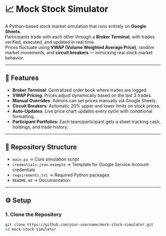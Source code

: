 # 📈 Mock Stock Simulator

A Python-based stock market simulation that runs entirely on **Google Sheets**.  
Participants trade with each other through a **Broker Terminal**, with trades verified, executed, and updated in real time.  
Prices fluctuate using **VWAP (Volume Weighted Average Price)**, random market movements, and **circuit breakers** — mimicking real stock market behavior.

---

## 🚀 Features
- **Broker Terminal**: Centralized order book where trades are logged.
- **VWAP Pricing**: Prices adjust dynamically based on the last 3 trades.
- **Manual Overrides**: Admins can set prices manually via Google Sheets.
- **Circuit Breakers**: Automatic 20% upper and lower limits on stock prices.
- **Auto-Updates**: Live price chart updates every cycle with conditional formatting.
- **Participant Portfolios**: Each team/participant gets a sheet tracking cash, holdings, and trade history.

---

## 📂 Repository Structure
- `main.py` → Core simulation script  
- `credentials.json.example` → Template for Google Service Account credentials  
- `requirements.txt` → Required Python packages  
- `README.md` → Documentation  

---

## ⚙️ Setup

### 1. Clone the Repository
```bash
git clone https://github.com/your-username/mock-stock-simulator.git
cd mock-stock-simulator
